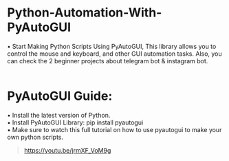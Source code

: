 # Python-Automation-With-PyAutoGUI
• Start Making Python Scripts Using PyAutoGUI, This library allows you to  control the mouse and keyboard, and other GUI automation tasks. Also, you can check the 2 beginner projects about telegram bot & instagram bot.<br><br>
# PyAutoGUI Guide:
• Install the latest version of Python.<br>
• Install PyAutoGUI Library: pip install pyautogui<br>
• Make sure to watch this full tutorial on how to use pyautogui to make your own python scripts.<br>
  > https://youtu.be/jrmXF_VoM9g
